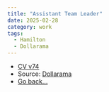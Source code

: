 ```yaml
---
title: "Assistant Team Leader"
date: 2025-02-28
category: work
tags: 
  - Hamilton
  - Dollarama
---
```


* [CV v74](/assets/Nadim-CV_v74.docx)
* Source: [Dollarama](https://www.dollarama.com/en-CA/corp/careers)
* [Go back...](/index.html)

